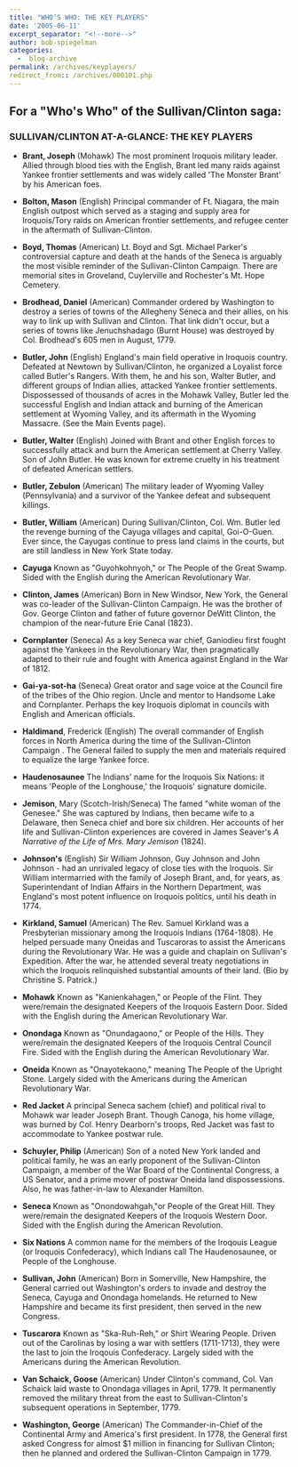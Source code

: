 ```yaml
---
title: "WHO’S WHO: THE KEY PLAYERS"
date: '2005-06-11'
excerpt_separator: "<!--more-->"
author: bob-spiegelman
categories:
  -  blog-archive
permalink: /archives/keyplayers/
redirect_from:: /archives/000101.php
---
```

## For a "Who's Who" of the Sullivan/Clinton saga:

### **SULLIVAN/CLINTON AT-A-GLANCE: THE KEY PLAYERS**

  - **Brant, Joseph** (Mohawk) The most prominent Iroquois military leader. Allied through blood ties with the English, Brant led many raids against Yankee frontier settlements and was widely called 'The Monster Brant' by his American foes.

  - **Bolton, Mason** (English) Principal commander of Ft. Niagara, the main English outpost which served as a staging and supply area for Iroquois/Tory raids on American frontier settlements, and refugee center in the aftermath of Sullivan-Clinton.

  - **Boyd, Thomas** (American) Lt. Boyd and Sgt. Michael Parker's controversial capture and death at the hands of the Seneca is arguably the most visible reminder of the Sullivan-Clinton Campaign. There are memorial sites in Groveland, Cuylerville and Rochester's Mt. Hope Cemetery.

  - **Brodhead, Daniel** (American) Commander ordered by Washington to destroy a series of towns of the Allegheny Seneca and their allies, on his way to link up with Sullivan and Clinton. That link didn't occur, but a series of towns like Jenuchshadago (Burnt House) was destroyed by Col. Brodhead's 605 men in August, 1779.

  - **Butler, John** (English) England's main field operative in Iroquois country. Defeated at Newtown by Sullivan/Clinton, he organized a Loyalist force called Butler's Rangers. With them, he and his son, Walter Butler, and different groups of Indian allies, attacked Yankee frontier settlements. Dispossessed of thousands of acres in the Mohawk Valley, Butler led the successful English and Indian attack and burning of the American settlement at Wyoming Valley, and its aftermath in the Wyoming Massacre. (See the Main Events page).

  - **Butler, Walter** (English) Joined with Brant and other English forces to successfully attack and burn the American settlement at Cherry Valley. Son of John Butler. He was known for extreme cruelty in his treatment of defeated American settlers.

  - **Butler, Zebulon** (American) The military leader of Wyoming Valley (Pennsylvania) and a survivor of the Yankee defeat and subsequent killings.

  - **Butler, William** (American) During Sullivan/Clinton, Col. Wm. Butler led the revenge burning of the Cayuga villages and capital, Goi-O-Guen. Ever since, the Cayugas continue to press land claims in the courts, but are still landless in New York State today.

  - **Cayuga** Known as "Guyohkohnyoh," or The People of the Great Swamp. Sided with the English during the American Revolutionary War.

  - **Clinton, James** (American) Born in New Windsor, New York, the General was co-leader of the Sullivan-Clinton Campaign. He was the brother of Gov. George Clinton and father of future governor DeWitt Clinton, the champion of the near-future Erie Canal (1823).

  - **Cornplanter** (Seneca) As a key Seneca war chief, Ganiodieu first fought against the Yankees in the Revolutionary War, then pragmatically adapted to their rule and fought with America against England in the War of 1812.

  - **Gai-ya-sot-ha** (Seneca) Great orator and sage voice at the Council fire of the tribes of the Ohio region. Uncle and mentor to Handsome Lake and Cornplanter. Perhaps the key Iroquois diplomat in councils with English and American officials.

  - **Haldimand**, Frederick (English) The overall commander of English forces in North America during the time of the Sullivan-Clinton Campaign . The General failed to supply the men and materials required to equalize the large Yankee force.

  - **Haudenosaunee** The Indians' name for the Iroquois Six Nations: it means 'People of the Longhouse,' the Iroquois' signature domicile.

  - **Jemison**, Mary (Scotch-Irish/Seneca) The famed "white woman of the Genesee." She was captured by Indians, then became wife to a Delaware, then Seneca chief and bore six children. Her accounts of her life and Sullivan-Clinton experiences are covered in James Seaver's _A Narrative of the Life of Mrs. Mary Jemison_ (1824).

  - **Johnson's** (English) Sir William Johnson, Guy Johnson and John Johnson - had an unrivaled legacy of close ties with the Iroquois. Sir William intermarried with the family of Joseph Brant, and, for years, as Superintendant of Indian Affairs in the Northern Department, was England's most potent influence on Iroquois politics, until his death in 1774.

  - **Kirkland, Samuel** (American) The Rev. Samuel Kirkland was a Presbyterian missionary among the Iroquois Indians (1764-1808). He helped persuade many Oneidas and Tuscaroras to assist the Americans during the Revolutionary War. He was a guide and chaplain on Sullivan's Expedition. After the war, he attended several treaty negotiations in which the Iroquois relinquished substantial amounts of their land. (Bio by Christine S. Patrick.)

  - **Mohawk** Known as "Kanienkahagen," or People of the Flint. They were/remain the designated Keepers of the Iroquois Eastern Door. Sided with the English during the American Revolutionary War.

  - **Onondaga** Known as "Onundagaono," or People of the Hills. They were/remain the designated Keepers of the Iroquois Central Council Fire. Sided with the English during the American Revolutionary War.

  - **Oneida** Known as "Onayotekaono," meaning The People of the Upright Stone. Largely sided with the Americans during the American Revolutionary War.

  - **Red Jacket** A principal Seneca sachem (chief) and political rival to Mohawk war leader Joseph Brant. Though Canoga, his home village, was burned by Col. Henry Dearborn's troops, Red Jacket was fast to accommodate to Yankee postwar rule.

  - **Schuyler, Philip** (American) Son of a noted New York landed and political family, he was an early proponent of the Sullivan-Clinton Campaign, a member of the War Board of the Continental Congress, a US Senator, and a prime mover of postwar Oneida land dispossessions. Also, he was father-in-law to Alexander Hamilton.

  - **Seneca** Known as "Onondowahgah,"or People of the Great Hill. They were/remain the designated Keepers of the Iroquois Western Door. Sided with the English during the American Revolution.

  - **Six Nations** A common name for the members of the Iroqouis League (or Iroquois Confederacy), which Indians call The Haudenosaunee, or People of the Longhouse.

  - **Sullivan, John** (American) Born in Somerville, New Hampshire, the General carried out Washington's orders to invade and destroy the Seneca, Cayuga and Onondaga homelands. He returned to New Hampshire and became its first president, then served in the new Congress.

  - **Tuscarora** Known as "Ska-Ruh-Reh," or Shirt Wearing People. Driven out of the Carolinas by losing a war with settlers (1711-1713), they were the last to join the Iroqouis Confederacy. Largely sided with the Americans during the American Revolution.

  - **Van Schaick, Goose** (American) Under Clinton's command, Col. Van Schaick laid waste to Onondaga villages in April, 1779\. It permanently removed the military threat from the east to Sullivan-Clinton's subsequent operations in September, 1779.

  - **Washington, George** (American) The Commander-in-Chief of the Continental Army and America's first president. In 1778, the General first asked Congress for almost $1 million in financing for Sullivan Clinton; then he planned and ordered the Sullivan-Clinton Campaign in 1779.
